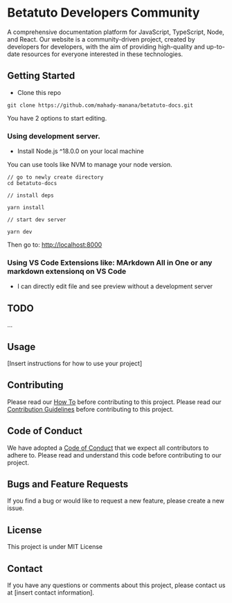 # Betatuto Developers Community

A comprehensive documentation platform for JavaScript, TypeScript, Node, and React. Our website is a community-driven project, created by developers for developers, with the aim of providing high-quality and up-to-date resources for everyone interested in these technologies.

## Getting Started

- Clone this repo

```
git clone https://github.com/mahady-manana/betatuto-docs.git
```

You have 2 options to start editing.

### Using development server.

- Install Node.js ^18.0.0 on your local machine

You can use tools like NVM to manage your node version.

```
// go to newly create directory
cd betatuto-docs

// install deps

yarn install

// start dev server

yarn dev

```

Then go to: [http://localhost:8000](http://localhost:8000)


### Using VS Code Extensions like: MArkdown All in One or any markdown extensionq on VS Code

- I can directly edit file and see preview without a development server

## TODO

...

## Usage

[Insert instructions for how to use your project]

## Contributing

Please read our [How To](HOW_TO.md) before contributing to this project.
Please read our [Contribution Guidelines](CONTRUBITION_GUIDELINES.md) before contributing to this project.

## Code of Conduct

We have adopted a [Code of Conduct](CODE_OF_CONDUCT.md) that we expect all contributors to adhere to. Please read and understand this code before contributing to our project.

## Bugs and Feature Requests

If you find a bug or would like to request a new feature, please create a new issue.

## License

This project is under MIT License

## Contact

If you have any questions or comments about this project, please contact us at [insert contact information].
